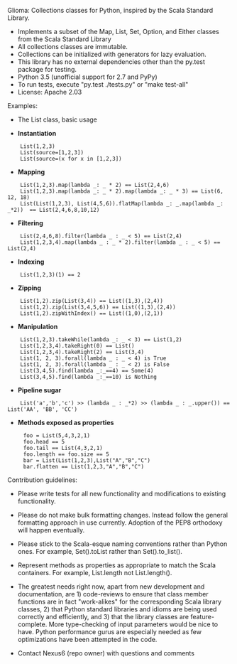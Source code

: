 Glioma: Collections classes for Python, inspired by the Scala Standard Library.

* Implements a subset of the Map, List, Set, Option, and Either classes from the Scala Standard Library
* All collections classes are immutable.
* Collections can be initialized with generators for lazy evaluation.
* This library has no external dependencies other than the py.test package for testing.
* Python 3.5 (unofficial support for 2.7 and PyPy)
* To run tests, execute "py.test ./tests.py" or "make test-all"
* License: Apache 2.03

Examples:
* The List class, basic usage

 *  **Instantiation**
```
    List(1,2,3)
    List(source=[1,2,3])
    List(source=(x for x in [1,2,3])
```
 *  **Mapping**
```
    List(1,2,3).map(lambda _: _ * 2) == List(2,4,6)
    List(1,2,3).map(lambda _: _ * 2).map(lambda _: _ * 3) == List(6, 12, 18)
    List(List(1,2,3), List(4,5,6)).flatMap(lambda _: _.map(lambda _: _*2))  == List(2,4,6,8,10,12)
```
 *  **Filtering**
```
    List(2,4,6,8).filter(lambda _ : _ < 5) == List(2,4)
    List(1,2,3,4).map(lambda _ : _ * 2).filter(lambda _ : _ < 5) == List(2,4)
```
 *  **Indexing**
```
    List(1,2,3)(1) == 2
```
 *  **Zipping**
```
    List(1,2).zip(List(3,4)) == List((1,3),(2,4))
    List(1,2).zip(List(3,4,5,6)) == List((1,3),(2,4))
    List(1,2).zipWithIndex() == List((1,0),(2,1))
```    
 *  **Manipulation**
```
    List(1,2,3).takeWhile(lambda _: _ < 3) == List(1,2)
    List(1,2,3,4).takeRight(0) == List()
    List(1,2,3,4).takeRight(2) == List(3,4)
    List(1, 2, 3).forall(lambda _ : _ < 4) is True
    List(1, 2, 3).forall(lambda _ : _ < 2) is False
    List(3,4,5).find(lambda _:_==4) == Some(4)
    List(3,4,5).find(lambda _:_==10) is Nothing
```
 *  **Pipeline sugar**
```
    List('a','b','c') >> (lambda _ : _*2) >> (lambda _ : _.upper()) == List('AA', 'BB', 'CC')
```
 *  **Methods exposed as properties**
```
     foo = List(5,4,3,2,1)
     foo.head == 5
     foo.tail == List(4,3,2,1)
     foo.length == foo.size == 5
     bar = List(List(1,2,3),List("A","B","C")
     bar.flatten == List(1,2,3,"A","B","C")
```

Contribution guidelines:

* Please write tests for all new functionality and modifications to existing functionality.
* Please do not make bulk formatting changes.  Instead follow the general formatting approach in use currently. Adoption of the PEP8 orthodoxy will happen eventually.
* Please stick to the Scala-esque naming conventions rather than Python ones.  For example, Set().toList rather than Set().to_list().
* Represent methods as properties as appropriate to match the Scala containers.  For example, List.length not List.length().
* The greatest needs right now, apart from new development and documentation, are 1) code-reviews to ensure that class member functions are in fact "work-alikes" for the corresponding Scala library classes, 2) that Python standard libraries and idioms are being used correctly and efficiently, and 3) that the library classes are feature-complete.  More type-checking of input parameters would be nice to have.  Python performance gurus are especially needed as few optimizations have been attempted in the code.

* Contact Nexus6 (repo owner) with questions and comments
